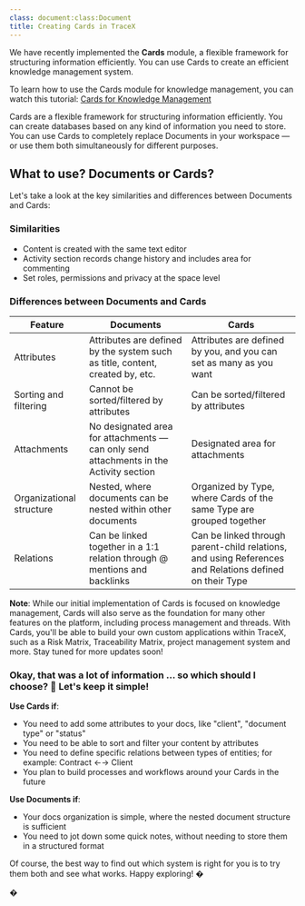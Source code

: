 ```yaml
---
class: document:class:Document
title: Creating Cards in TraceX
---
```


We have recently implemented the **Cards** module, a flexible framework for structuring information efficiently. You can use Cards to create an efficient knowledge management system.

To learn how to use the Cards module for knowledge management, you can watch this tutorial: [Cards for Knowledge Management](https://youtu.be/XVdIMinYV0k?si=up4oSrGh4exXXimW)

Cards are a flexible framework for structuring information efficiently. You can create databases based on any kind of information you need to store. You can use Cards to completely replace Documents in your workspace — or use them both simultaneously for different purposes.

## What to use? Documents or Cards? 

Let's take a look at the key similarities and differences between Documents and Cards:

### Similarities

- Content is created with the same text editor
- Activity section records change history and includes area for commenting
- Set roles, permissions and privacy at the space level

### Differences between Documents and Cards

| Feature | Documents | Cards |
|---------|-----------|-------|
| Attributes | Attributes are defined by the system such as title, content, created by, etc. | Attributes are defined by you, and you can set as many as you want |
| Sorting and filtering | Cannot be sorted/filtered by attributes | Can be sorted/filtered by attributes |
| Attachments | No designated area for attachments — can only send attachments in the Activity section | Designated area for attachments |
| Organizational structure | Nested, where documents can be nested within other documents | Organized by Type, where Cards of the same Type are grouped together |
| Relations | Can be linked together in a 1:1 relation through @ mentions and backlinks | Can be linked through parent-child relations, and using References and Relations defined on their Type |

**Note**: While our initial implementation of Cards is focused on knowledge management, Cards will also serve as the foundation for many other features on the platform, including process management and threads. With Cards, you'll be able to build your own custom applications within TraceX, such as a Risk Matrix, Traceability Matrix, project management system and more. Stay tuned for more updates soon!

### Okay, that was a lot of information … so which should I choose? 🥴 Let's keep it simple!

**Use Cards if**:
- You need to add some attributes to your docs, like "client", "document type" or "status"
- You need to be able to sort and filter your content by attributes
- You need to define specific relations between types of entities; for example: Contract ←→ Client
- You plan to build processes and workflows around your Cards in the future

**Use Documents if**:
- Your docs organization is simple, where the nested document structure is sufficient
- You need to jot down some quick notes, without needing to store them in a structured format

Of course, the best way to find out which system is right for you is to try them both and see what works. Happy exploring! �

�
